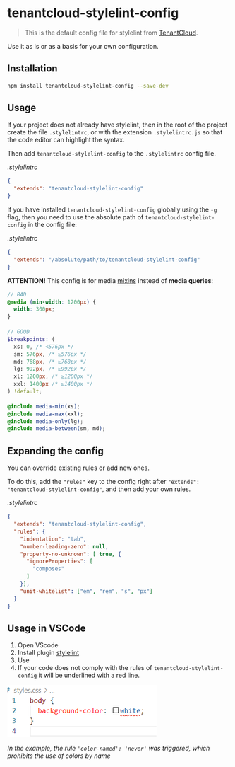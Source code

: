 # tenantcloud-stylelint-config
> This is the default config file for stylelint from [TenantCloud](https://www.tenantcloud.com/).

Use it as is or as a basis for your own configuration.

## Installation

```bash
npm install tenantcloud-stylelint-config --save-dev
```

## Usage

If your project does not already have stylelint, then in the root of the project create the file `.stylelintrc`, or with the extension `.stylelintrc.js` so that the code editor can highlight the syntax.

Then add `tenantcloud-stylelint-config` to the `.stylelintrc` config file.

_.stylelintrc_
```json
{
  "extends": "tenantcloud-stylelint-config"
}
```

If you have installed `tenantcloud-stylelint-config` globally using the `-g` flag, then you need to use the absolute path of `tenantcloud-stylelint-config` in the config file:


_.stylelintrc_
```json
{
  "extends": "/absolute/path/to/tenantcloud-stylelint-config"
}
```

**ATTENTION!** This config is for media [mixins](https://gist.github.com/kifork/0c449aace117fb4db7695aea34b63925) instead of **media queries**:
```scss
// BAD
@media (min-width: 1200px) {
  width: 300px;
}

// GOOD
$breakpoints: (
  xs: 0, /* <576px */
  sm: 576px, /* ≥576px */
  md: 768px, /* ≥768px */
  lg: 992px, /* ≥992px */
  xl: 1200px, /* ≥1200px */
  xxl: 1400px /* ≥1400px */
) !default;

@include media-min(xs);
@include media-max(xxl);
@include media-only(lg);
@include media-between(sm, md);
```

## Expanding the config

You can override existing rules or add new ones.

To do this, add the `"rules"` key to the config right after `"extends": "tenantcloud-stylelint-config"`, and then add your own rules.

_.stylelintrc_
```json
{
  "extends": "tenantcloud-stylelint-config",
  "rules": {
    "indentation": "tab",
    "number-leading-zero": null,
    "property-no-unknown": [ true, {
      "ignoreProperties": [
        "composes"
      ]
    }],
    "unit-whitelist": ["em", "rem", "s", "px"]
  }
}
```

## Usage in VSCode

1. Open VScode
2. Install plugin [stylelint](https://marketplace.visualstudio.com/items?itemName=stylelint.vscode-stylelint)
3. Use
4. If your code does not comply with the rules of `tenantcloud-stylelint-config` it will be underlined with a red line.

![](vscode-error.png)

_In the example, the rule `'color-named': 'never'` was triggered, which prohibits the use of colors by name_
